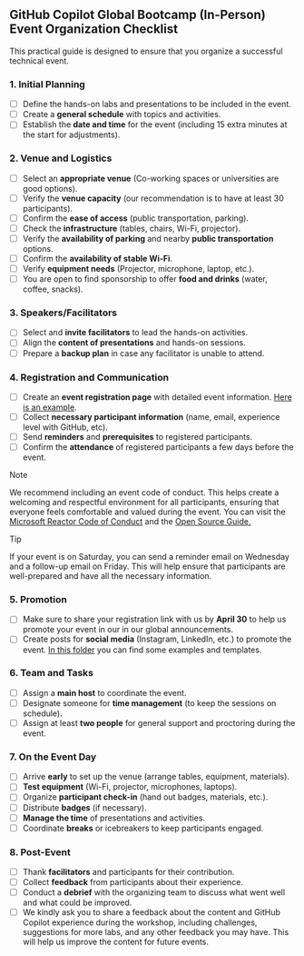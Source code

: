 ## **GitHub Copilot Global Bootcamp (In-Person) Event Organization Checklist**

This practical guide is designed to  ensure that you organize a successful technical event.

### **1. Initial Planning**
- [ ] Define the hands-on labs and presentations to be included in the event.
- [ ] Create a **general schedule** with topics and activities.
- [ ] Establish the **date and time** for the event (including 15 extra minutes at the start for adjustments).

### **2. Venue and Logistics**
- [ ] Select an **appropriate venue** (Co-working spaces or universities are good options).
- [ ] Verify the **venue capacity** (our recommendation is to have at least 30 participants).
- [ ] Confirm the **ease of access** (public transportation, parking).
- [ ] Check the **infrastructure** (tables, chairs, Wi-Fi, projector).
- [ ] Verify the **availability of parking** and nearby **public transportation** options.
- [ ] Confirm the **availability of stable Wi-Fi**.
- [ ] Verify **equipment needs** (Projector, microphone, laptop, etc.).
- [ ] You are open to find sponsorship to offer **food and drinks** (water, coffee, snacks).

### **3. Speakers/Facilitators**
- [ ] Select and **invite facilitators** to lead the hands-on activities.
- [ ] Align the **content of presentations** and hands-on sessions.
- [ ] Prepare a **backup plan** in case any facilitator is unable to attend.

### **4. Registration and Communication**
- [ ] Create an **event registration page** with detailed event information. [Here is an example](registration-page-draft.md).
- [ ] Collect **necessary participant information** (name, email, experience level with GitHub, etc).
- [ ] Send **reminders** and **prerequisites** to registered participants.
- [ ] Confirm the **attendance** of registered participants a few days before the event.

> [!NOTE]  
> We recommend including an event code of conduct. This helps create a welcoming and respectful environment for all participants, ensuring that everyone feels comfortable and valued during the event. You can visit the [Microsoft Reactor Code of Conduct](https://developer.microsoft.com/en-us/reactor/codeofconduct/) and the [Open Source Guide.](https://opensource.guide/code-of-conduct/)

> [!TIP]
> If your event is on Saturday, you can send a reminder email on Wednesday and a follow-up email on Friday. This will help ensure that participants are well-prepared and have all the necessary information.

### **5. Promotion**
- [ ] Make sure to share your registration link with us by **April 30** to help us promote your event in our in our global announcements.
- [ ] Create posts for **social media** (Instagram, LinkedIn, etc.) to promote the event. [In this folder](templates/) you can find some examples and templates.

### **6. Team and Tasks**
- [ ] Assign a **main host** to coordinate the event.
- [ ] Designate someone for **time management** (to keep the sessions on schedule).
- [ ] Assign at least **two people** for general support and proctoring during the event.

### **7. On the Event Day**
- [ ] Arrive **early** to set up the venue (arrange tables, equipment, materials).
- [ ] **Test equipment** (Wi-Fi, projector, microphones, laptops).
- [ ] Organize **participant check-in** (hand out badges, materials, etc.).
- [ ] Distribute **badges** (if necessary).
- [ ] **Manage the time** of presentations and activities.
- [ ] Coordinate **breaks** or icebreakers to keep participants engaged.

### **8. Post-Event**
- [ ] Thank **facilitators** and participants for their contribution.
- [ ] Collect **feedback** from participants about their experience.
- [ ] Conduct a **debrief** with the organizing team to discuss what went well and what could be improved.
- [ ] We kindly ask you to share a feedback about the content and GitHub Copilot experience during the workshop, including challenges, suggestions for more labs, and any other feedback you may have. This will help us improve the content for future events.
